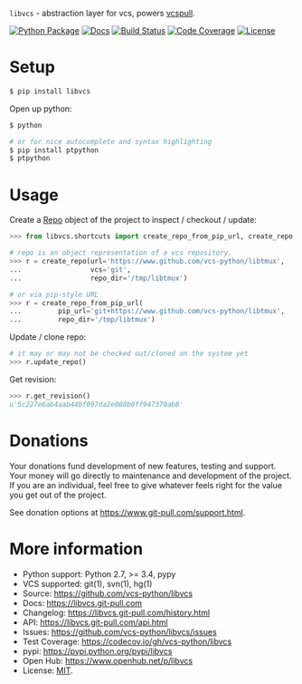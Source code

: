 `libvcs` - abstraction layer for vcs, powers [vcspull](https://www.github.com/vcs-python/vcspull/).

[![Python Package](https://img.shields.io/pypi/v/libvcs.svg)](http://badge.fury.io/py/libvcs)
[![Docs](https://github.com/vcs-python/libvcs/workflows/Publish%20Docs/badge.svg)](https://github.com/vcs-python/libvcs/actions?query=workflow%3A%22Publish+Docs%22)
[![Build Status](https://github.com/vcs-python/libvcs/workflows/tests/badge.svg)](https://github.com/vcs-python/libvcs/actions?query=workflow%3A%22tests%22)
[![Code Coverage](https://codecov.io/gh/vcs-python/libvcs/branch/master/graph/badge.svg)](https://codecov.io/gh/vcs-python/libvcs)
[![License](https://img.shields.io/github/license/vcs-python/libvcs.svg)](https://github.com/vcs-python/libvcs/blob/master/LICENSE)

# Setup

```sh
$ pip install libvcs
```

Open up python:

```sh
$ python

# or for nice autocomplete and syntax highlighting
$ pip install ptpython
$ ptpython
```

# Usage

Create a [Repo](https://libvcs.git-pull.com/api.html#creating-a-repo-object) object of the project
to inspect / checkout / update:

```python
>>> from libvcs.shortcuts import create_repo_from_pip_url, create_repo

# repo is an object representation of a vcs repository.
>>> r = create_repo(url='https://www.github.com/vcs-python/libtmux',
...                 vcs='git',
...                 repo_dir='/tmp/libtmux')

# or via pip-style URL
>>> r = create_repo_from_pip_url(
...         pip_url='git+https://www.github.com/vcs-python/libtmux',
...         repo_dir='/tmp/libtmux')
```

Update / clone repo:

```python
# it may or may not be checked out/cloned on the system yet
>>> r.update_repo()
```

Get revision:

```python
>>> r.get_revision()
u'5c227e6ab4aab44bf097da2e088b0ff947370ab8'
```

# Donations

Your donations fund development of new features, testing and support. Your money will go directly to
maintenance and development of the project. If you are an individual, feel free to give whatever
feels right for the value you get out of the project.

See donation options at <https://www.git-pull.com/support.html>.

# More information

- Python support: Python 2.7, >= 3.4, pypy
- VCS supported: git(1), svn(1), hg(1)
- Source: <https://github.com/vcs-python/libvcs>
- Docs: <https://libvcs.git-pull.com>
- Changelog: <https://libvcs.git-pull.com/history.html>
- API: <https://libvcs.git-pull.com/api.html>
- Issues: <https://github.com/vcs-python/libvcs/issues>
- Test Coverage: <https://codecov.io/gh/vcs-python/libvcs>
- pypi: <https://pypi.python.org/pypi/libvcs>
- Open Hub: <https://www.openhub.net/p/libvcs>
- License: [MIT](https://opensource.org/licenses/MIT).
